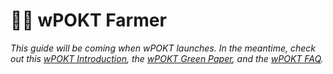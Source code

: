 # 👩‍🌾 wPOKT Farmer

_This guide will be coming when wPOKT launches. In the meantime, check out this_ [_wPOKT Introduction_](https://forum.pokt.network/t/introducing-wpokt-a-regenerative-farming-program/378)_, the_ [_wPOKT Green Paper_](https://forum.pokt.network/t/wpokt-green-paper/400)_, and the_ [_wPOKT FAQ_](../resources/faq/wpokt.md)_._

